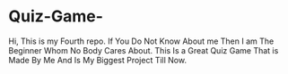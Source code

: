 # Quiz-Game-
Hi, This is my Fourth repo. If You Do Not Know About me Then I am The Beginner Whom No Body Cares About. This Is a Great Quiz Game That is Made By Me And Is My Biggest Project Till Now.
